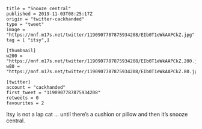 ```
title = "Snooze central"
published = 2019-11-03T08:25:17Z
origin = "twitter-cackhanded"
type = "tweet"
image = "https://mnf.m17s.net/twitter/1190907787875934208/EIb0T1eWkAAPCkZ.jpg"
tag = [ "itsy",]

[thumbnail]
w200 = "https://mnf.m17s.net/twitter/1190907787875934208/EIb0T1eWkAAPCkZ.200.jpg"
w80 = "https://mnf.m17s.net/twitter/1190907787875934208/EIb0T1eWkAAPCkZ.80.jpg"

[twitter]
account = "cackhanded"
first_tweet = "1190907787875934208"
retweets = 0
favourites = 2
```

Itsy is not a lap cat … until there’s a cushion or pillow and then it’s snooze central.

<p class='image'><img src='https://mnf.m17s.net/twitter/1190907787875934208/EIb0T1eWkAAPCkZ.jpg' alt=''></p>

